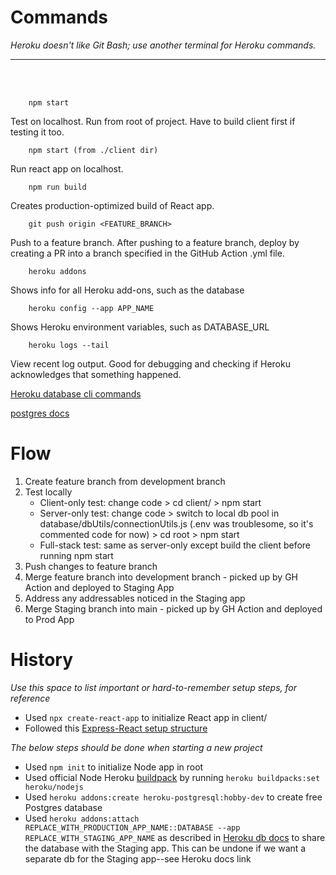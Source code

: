 # Commands
<i>Heroku doesn't like Git Bash; use another terminal for Heroku commands.</i>
<hr></hr><br></br>

        npm start
Test on localhost. Run from root of project. Have to build client first if testing it too.

        npm start (from ./client dir)
Run react app on localhost.

        npm run build
Creates production-optimized build of React app.

        git push origin <FEATURE_BRANCH>
Push to a feature branch. After pushing to a feature branch, deploy by creating a PR into a branch specified in the GitHub Action .yml file.

        heroku addons
Shows info for all Heroku add-ons, such as the database

        heroku config --app APP_NAME
Shows Heroku environment variables, such as DATABASE_URL

        heroku logs --tail
View recent log output. Good for debugging and checking if Heroku acknowledges that something happened.

[Heroku database cli commands](https://devcenter.heroku.com/articles/managing-heroku-postgres-using-cli)

[postgres docs](https://www.postgresql.org/docs/14/index.html)

# Flow
1. Create feature branch from development branch
2. Test locally
    - Client-only test: change code > cd client/ > npm start
    - Server-only test: change code > switch to local db pool in database/dbUtils/connectionUtils.js (.env was troublesome, so it's commented code for now) > cd root > npm start
    - Full-stack test: same as server-only except build the client before running npm start
3. Push changes to feature branch
4. Merge feature branch into development branch - picked up by GH Action and deployed to Staging App
5. Address any addressables noticed in the Staging app
6. Merge Staging branch into main - picked up by GH Action and deployed to Prod App

# History
<i>Use this space to list important or hard-to-remember setup steps, for reference</i>
* Used `npx create-react-app` to initialize React app in client/
* Followed this [Express-React setup structure](https://daveceddia.com/deploy-react-express-app-heroku/)

<i>The below steps should be done when starting a new project</i>
* Used `npm init` to initialize Node app in root
* Used official Node Heroku [buildpack](https://devcenter.heroku.com/articles/buildpacks) by running `heroku buildpacks:set heroku/nodejs`
* Used `heroku addons:create heroku-postgresql:hobby-dev` to create free Postgres database
* Used `heroku addons:attach REPLACE_WITH_PRODUCTION_APP_NAME::DATABASE --app REPLACE_WITH_STAGING_APP_NAME` as described in [Heroku db docs](https://devcenter.heroku.com/articles/heroku-postgresql#sharing-heroku-postgres-between-applications) to share the database with the Staging app. This can be undone if we want a separate db for the Staging app--see Heroku docs link
